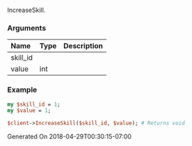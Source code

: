 IncreaseSkill.
### Arguments
**Name**|**Type**|**Description**
:---|:---|:---
skill_id||
value|int|

### Example

```perl
my $skill_id = 1;
my $value = 1;

$client->IncreaseSkill($skill_id, $value); # Returns void
```


Generated On 2018-04-29T00:30:15-07:00